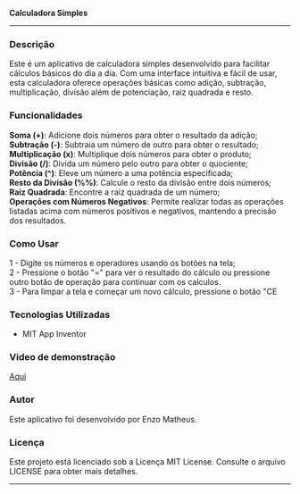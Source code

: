 **Calculadora Simples**

---

### Descrição
Este é um aplicativo de calculadora simples desenvolvido para facilitar cálculos básicos do dia a dia. Com uma interface intuitiva e fácil de usar, esta calculadora oferece operações básicas como adição, subtração, multiplicação, divisão além de potenciação, raiz quadrada e resto.

### Funcionalidades

**Soma (+)**: Adicione dois números para obter o resultado da adição;<br>
**Subtração (-)**: Subtraia um número de outro para obter o resultado;<br>
**Multiplicação (x)**: Multiplique dois números para obter o produto;<br>
**Divisão (/)**: Divida um número pelo outro para obter o quociente;<br>
**Potência (^)**: Eleve um número a uma potência especificada;<br>
**Resto da Divisão (%%)**: Calcule o resto da divisão entre dois números;<br>
**Raiz Quadrada**: Encontre a raiz quadrada de um número;<br>
**Operações com Números Negativos**: Permite realizar todas as operações listadas acima com números positivos e negativos, mantendo a precisão dos resultados.

### Como Usar

1 - Digite os números e operadores usando os botões na tela; <br>
2 - Pressione o botão "=" para ver o resultado do cálculo ou pressione outro botão de operação para continuar com os calculos.<br>
3 - Para limpar a tela e começar um novo cálculo, pressione o botão "CE

### Tecnologias Utilizadas

- MIT App Inventor 

### Video de demonstração

<a href="">Aqui</a>

### Autor

Este aplicativo foi desenvolvido por Enzo Matheus.

### Licença

Este projeto está licenciado sob a Licença MIT License. Consulte o arquivo LICENSE para obter mais detalhes.

---
